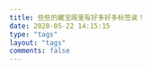 ```yaml
---
title: 些些的藏宝阁里有好多好多标签诶！
date: 2020-05-22 14:15:15
type: "tags"
layout: "tags"
comments: false
---
```

